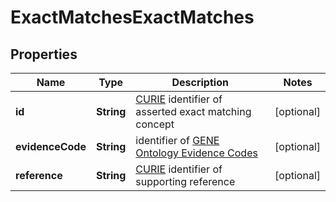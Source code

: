 
# ExactMatchesExactMatches

## Properties
Name | Type | Description | Notes
------------ | ------------- | ------------- | -------------
**id** | **String** | [CURIE](https://www.w3.org/TR/curie/) identifier of asserted exact matching concept  |  [optional]
**evidenceCode** | **String** | identifier of [GENE Ontology Evidence Codes](http://geneontology.org/page/guide-go-evidence-codes)  |  [optional]
**reference** | **String** | [CURIE](https://www.w3.org/TR/curie/) identifier of supporting reference  |  [optional]



